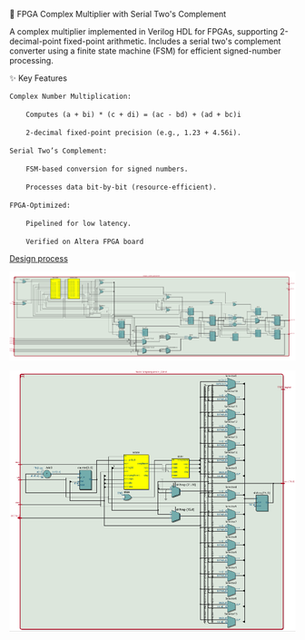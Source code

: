🔢 FPGA Complex Multiplier with Serial Two's Complement

A complex multiplier implemented in Verilog HDL for FPGAs, supporting 2-decimal-point fixed-point arithmetic. Includes a serial two's complement converter using a finite state machine (FSM) for efficient signed-number processing.

✨ Key Features

    Complex Number Multiplication:

        Computes (a + bi) * (c + di) = (ac - bd) + (ad + bc)i

        2-decimal fixed-point precision (e.g., 1.23 + 4.56i).

    Serial Two’s Complement:

        FSM-based conversion for signed numbers.

        Processes data bit-by-bit (resource-efficient).

    FPGA-Optimized:

        Pipelined for low latency.

        Verified on Altera FPGA board

[Design process](https://github.com/C-Preston-11/Complex_Multiplier/blob/73cde0bbb00b62a34acb92a4110182f790f9a9ed/Design-process.pdf)

![Multiplier RTL](COMPLEXMULTI_A_RTL.png)


![2's comp RTL](twoscompRTL.png)
